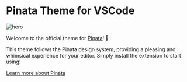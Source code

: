 # Pinata Theme for VSCode

![hero](https://dweb.mypinata.cloud/files/bafkreigwntozszmeqgpexuyezm3d5uigkfcqrr7rdurandvwjkem5ftvwq)

Welcome to the official theme for [Pinata](https://pinata.cloud)! 🎉

This theme follows the Pinata design system, providing a pleasing and whimsical experience for your editor. Simply install the extension to start using!

[Learn more about Pinata](https://pinata.cloud)
